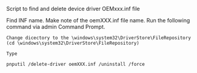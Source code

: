  Script to find and delete device driver OEMxxx.inf file

Find INF name.
Make note of the oemXXX.inf file name.
Run the following command via admin Command Prompt.


    Change dicectory to the \windows\system32\DriverStore\FileRepository (cd \windows\system32\DriverStore\FileRepository)

    Type 
    
    pnputil /delete-driver oemXXX.inf /uninstall /force
